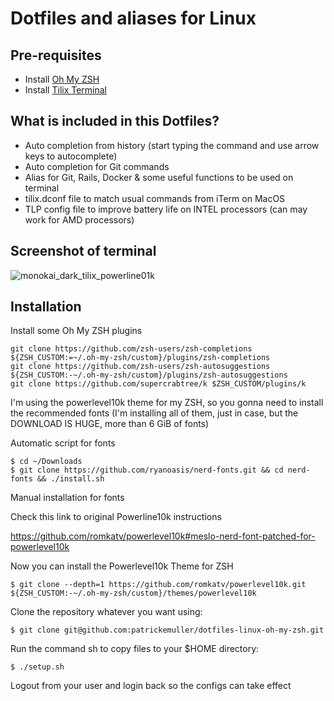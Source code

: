 # Dotfiles and aliases for Linux

## Pre-requisites

- Install [Oh My ZSH](https://github.com/ohmyzsh/ohmyzsh)
- Install [Tilix Terminal](https://gnunn1.github.io/tilix-web)

## What is included in this Dotfiles?

- Auto completion from history (start typing the command and use arrow keys to autocomplete)
- Auto completion for Git commands
- Alias for Git, Rails, Docker & some useful functions to be used on terminal
- tilix.dconf file to match usual commands from iTerm on MacOS
- TLP config file to improve battery life on INTEL processors (can may work for AMD processors)

## Screenshot of terminal

![monokai_dark_tilix_powerline01k](https://user-images.githubusercontent.com/1644530/81022753-ceff9c80-8e44-11ea-85d3-acf618fbd9e5.png)


## Installation

Install some Oh My ZSH plugins

```shell
git clone https://github.com/zsh-users/zsh-completions ${ZSH_CUSTOM:=~/.oh-my-zsh/custom}/plugins/zsh-completions
git clone https://github.com/zsh-users/zsh-autosuggestions ${ZSH_CUSTOM:-~/.oh-my-zsh/custom}/plugins/zsh-autosuggestions
git clone https://github.com/supercrabtree/k $ZSH_CUSTOM/plugins/k
```

I'm using the powerlevel10k theme for my ZSH, so you gonna need to install the recommended fonts (I'm installing all
of them, just in case, but the DOWNLOAD IS HUGE, more than 6 GiB of fonts)

Automatic script for fonts
```shell
$ cd ~/Downloads
$ git clone https://github.com/ryanoasis/nerd-fonts.git && cd nerd-fonts && ./install.sh
```

Manual installation for fonts

Check this link to original Powerline10k instructions

https://github.com/romkatv/powerlevel10k#meslo-nerd-font-patched-for-powerlevel10k


Now you can install the Powerlevel10k Theme for ZSH
```shell
$ git clone --depth=1 https://github.com/romkatv/powerlevel10k.git ${ZSH_CUSTOM:-~/.oh-my-zsh/custom}/themes/powerlevel10k
```

Clone the repository whatever you want using:

```shell
$ git clone git@github.com:patrickemuller/dotfiles-linux-oh-my-zsh.git
```

Run the command sh to copy files to your $HOME directory:

```shell
$ ./setup.sh
```

Logout from your user and login back so the configs can take effect
